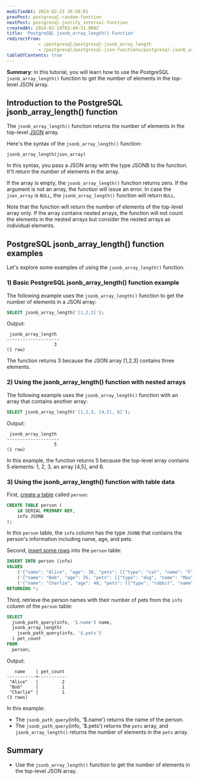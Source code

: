 ```yaml
---
modifiedAt: 2024-02-23 20:50:01
prevPost: postgresql-random-function
nextPost: postgresql-justify_interval-function
createdAt: 2024-02-24T03:49:31.000Z
title: 'PostgreSQL jsonb_array_length() Function'
redirectFrom:
            - /postgresql/postgresql-jsonb_array_length 
            - /postgresql/postgresql-json-functions/postgresql-jsonb_array_length
tableOfContents: true
---
```


**Summary**: in this tutorial, you will learn how to use the PostgreSQL `jsonb_array_length()` function to get the number of elements in the top-level JSON array.

## Introduction to the PostgreSQL jsonb_array_length() function

The `jsonb_array_length()` function returns the number of elements in the top-level [JSON](/postgresql/postgresql-json) array.

Here's the syntax of the `jsonb_array_length()` function:

```
jsonb_array_length(json_array)
```

In this syntax, you pass a JSON array with the type JSONB to the function. It'll return the number of elements in the array.

If the array is empty, the `jsonb_array_length()` function returns zero. If the argument is not an array, the function will issue an error. In case the `json_array` is `NULL`, the `jsonb_array_length()` function will return `NULL`.

Note that the function will return the number of elements of the top-level array only. If the array contains nested arrays, the function will not count the elements in the nested arrays but consider the nested arrays as individual elements.

## PostgreSQL jsonb_array_length() function examples

Let's explore some examples of using the `jsonb_array_length()` function.

### 1) Basic PostgreSQL jsonb_array_length() function example

The following example uses the `jsonb_array_length()` function to get the number of elements in a JSON array:

```sql
SELECT jsonb_array_length('[1,2,3]');
```

Output:

```
 jsonb_array_length
--------------------
                  3
(1 row)
```

The function returns 3 because the JSON array \[1,2,3] contains three elements.

### 2) Using the jsonb_array_length() function with nested arrays

The following example uses the `jsonb_array_length()` function with an array that contains another array:

```sql
SELECT jsonb_array_length('[1,2,3, [4,5], 6]');
```

Output:

```
 jsonb_array_length
--------------------
                  5
(1 row)
```

In this example, the function returns 5 because the top-level array contains 5 elements: 1, 2, 3, an array \[4,5], and 6.

### 3) Using the jsonb_array_length() function with table data

First, [create a table](/postgresql/postgresql-create-table) called `person`:

```sql
CREATE TABLE person (
    id SERIAL PRIMARY KEY,
    info JSONB
);
```

In this `person` table, the `info` column has the type `JSONB` that contains the person's information including name, age, and pets.

Second, [insert some rows](/postgresql/postgresql-insert-multiple-rows) into the `person` table:

```sql
INSERT INTO person (info)
VALUES
    ('{"name": "Alice", "age": 30, "pets": [{"type": "cat", "name": "Fluffy"}, {"type": "dog", "name": "Buddy"}]}'),
    ('{"name": "Bob", "age": 35, "pets": [{"type": "dog", "name": "Max"}]}'),
    ('{"name": "Charlie", "age": 40, "pets": [{"type": "rabbit", "name": "Snowball"}]}')
RETURNING *;
```

Third, retrieve the person names with their number of pets from the `info` column of the `person` table:

```sql
SELECT
  jsonb_path_query(info, '$.name') name,
  jsonb_array_length(
    jsonb_path_query(info, '$.pets')
  ) pet_count
FROM
  person;
```

Output:

```
   name    | pet_count
-----------+-----------
 "Alice"   |         2
 "Bob"     |         1
 "Charlie" |         1
(3 rows)
```

In this example:

- The `jsonb_path_query`(info, '\$.name') returns the name of the person.
- The `jsonb_path_query`(info, '\$.pets') returns the `pets` array, and `jsonb_array_length()` returns the number of elements in the `pets` array.

## Summary

- Use the `jsonb_array_length()` function to get the number of elements in the top-level JSON array.
